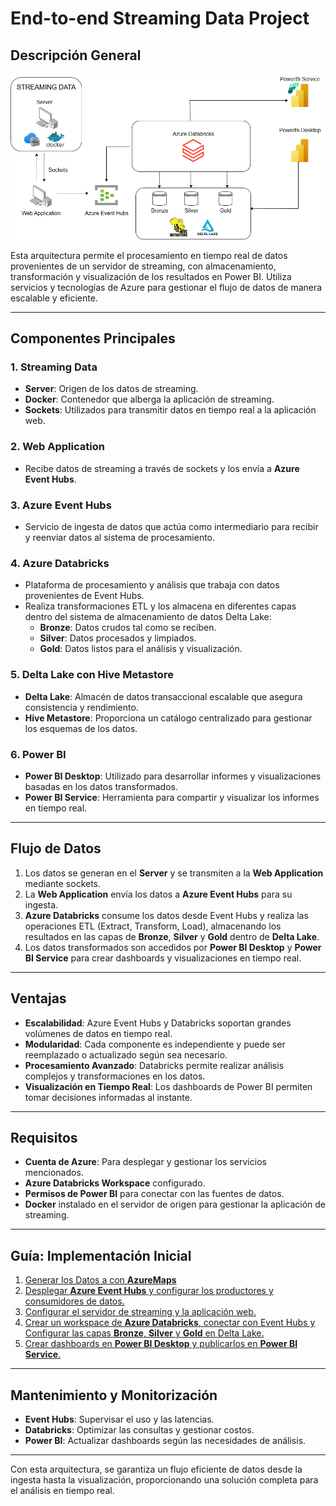 # End-to-end Streaming Data Project

## Descripción General

![Arquitectura.drawio.png](Arquitectura.drawio.png)


Esta arquitectura permite el procesamiento en tiempo real de datos provenientes de un servidor de streaming, con almacenamiento, transformación y visualización de los resultados en Power BI. Utiliza servicios y tecnologías de Azure para gestionar el flujo de datos de manera escalable y eficiente.

---

## Componentes Principales

### 1. **Streaming Data**
   - **Server**: Origen de los datos de streaming.
   - **Docker**: Contenedor que alberga la aplicación de streaming.
   - **Sockets**: Utilizados para transmitir datos en tiempo real a la aplicación web.

### 2. **Web Application**
   - Recibe datos de streaming a través de sockets y los envía a **Azure Event Hubs**.

### 3. **Azure Event Hubs**
   - Servicio de ingesta de datos que actúa como intermediario para recibir y reenviar datos al sistema de procesamiento.

### 4. **Azure Databricks**
   - Plataforma de procesamiento y análisis que trabaja con datos provenientes de Event Hubs.
   - Realiza transformaciones ETL y los almacena en diferentes capas dentro del sistema de almacenamiento de datos Delta Lake:
     - **Bronze**: Datos crudos tal como se reciben.
     - **Silver**: Datos procesados y limpiados.
     - **Gold**: Datos listos para el análisis y visualización.

### 5. **Delta Lake con Hive Metastore**
   - **Delta Lake**: Almacén de datos transaccional escalable que asegura consistencia y rendimiento.
   - **Hive Metastore**: Proporciona un catálogo centralizado para gestionar los esquemas de los datos.

### 6. **Power BI**
   - **Power BI Desktop**: Utilizado para desarrollar informes y visualizaciones basadas en los datos transformados.
   - **Power BI Service**: Herramienta para compartir y visualizar los informes en tiempo real.

---

## Flujo de Datos

1. Los datos se generan en el **Server** y se transmiten a la **Web Application** mediante sockets.
2. La **Web Application** envía los datos a **Azure Event Hubs** para su ingesta.
3. **Azure Databricks** consume los datos desde Event Hubs y realiza las operaciones ETL (Extract, Transform, Load), almacenando los resultados en las capas de **Bronze**, **Silver** y **Gold** dentro de **Delta Lake**.
4. Los datos transformados son accedidos por **Power BI Desktop** y **Power BI Service** para crear dashboards y visualizaciones en tiempo real.

---

## Ventajas

- **Escalabilidad**: Azure Event Hubs y Databricks soportan grandes volúmenes de datos en tiempo real.
- **Modularidad**: Cada componente es independiente y puede ser reemplazado o actualizado según sea necesario.
- **Procesamiento Avanzado**: Databricks permite realizar análisis complejos y transformaciones en los datos.
- **Visualización en Tiempo Real**: Los dashboards de Power BI permiten tomar decisiones informadas al instante.

---

## Requisitos

- **Cuenta de Azure**: Para desplegar y gestionar los servicios mencionados.
- **Azure Databricks Workspace** configurado.
- **Permisos de Power BI** para conectar con las fuentes de datos.
- **Docker** instalado en el servidor de origen para gestionar la aplicación de streaming.

---

## Guía: Implementación Inicial
1. [Generar los Datos a con **AzureMaps**](01-tripScript/README.md)
2. [Desplegar **Azure Event Hubs** y configurar los productores y consumidores de datos.](02-eventhubs/README.md)
3. [Configurar el servidor de streaming y la aplicación web.](03-server-app/README.md)
4. [Crear un workspace de **Azure Databricks**, conectar con Event Hubs y Configurar las capas **Bronze**, **Silver** y **Gold** en Delta Lake.](04-databricks/README.md)
5. [Crear dashboards en **Power BI Desktop** y publicarlos en **Power BI Service**.](05-powerbi/readme.md)

---

## Mantenimiento y Monitorización

- **Event Hubs**: Supervisar el uso y las latencias.
- **Databricks**: Optimizar las consultas y gestionar costos.
- **Power BI**: Actualizar dashboards según las necesidades de análisis.

---

Con esta arquitectura, se garantiza un flujo eficiente de datos desde la ingesta hasta la visualización, proporcionando una solución completa para el análisis en tiempo real.

